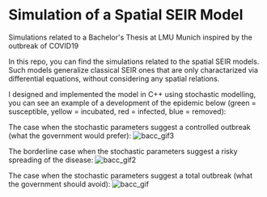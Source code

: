 # Simulation of a Spatial SEIR Model
Simulations related to a Bachelor's Thesis at LMU Munich inspired by the outbreak of COVID19

In this repo, you can find the simulations related to the spatial SEIR models.
Such models generalize classical SEIR ones that are only charactarized via differential equations, without considering any spatial relations.

I designed and implemented the model in C++ using stochastic modelling, you can see an example of a development of the epidemic below (green = susceptible, yellow = incubated, red = infected, blue = removed):

The case when the stochastic parameters suggest a controlled outbreak (what the government would prefer):
![bacc_gif3](https://github.com/vdrvar/simulation_of_a_spatial_SEIR_model/assets/48907543/3c2d6c4f-d599-444f-8d99-8816c1666a90)


The borderline case when the stochastic parameters suggest a risky spreading of the disease:
![bacc_gif2](https://github.com/vdrvar/simulation_of_a_spatial_SEIR_model/assets/48907543/5bdbc20c-b880-4c37-97c6-64856235cc8e)


The case when the stochastic parameters suggest a total outbreak (what the government should avoid):
![bacc_gif](https://github.com/vdrvar/simulation_of_a_spatial_SEIR_model/assets/48907543/cde4c2aa-bc64-4a87-9a8c-7b07c6ee5083)

